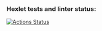 ### Hexlet tests and linter status:
[![Actions Status](https://github.com/naz882/frontend-project-11/workflows/hexlet-check/badge.svg)](https://github.com/naz882/frontend-project-11/actions)